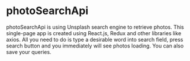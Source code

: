 # photoSearchApi

photoSearchApi is using Unsplash search engine to retrieve photos. This single-page app is created using React.js, Redux and other
libraries like axios.
All you need to do is type a desirable word into search field, press search button and you immediately will see photos loading.
You can also save your queries.